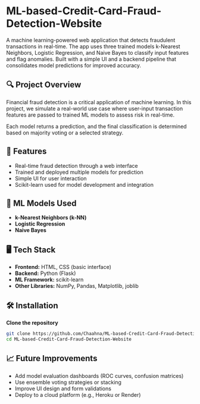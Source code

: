 # ML-based-Credit-Card-Fraud-Detection-Website
A machine learning-powered web application that detects fraudulent transactions in real-time. The app uses three trained models k-Nearest Neighbors, Logistic Regression, and Naive Bayes to classify input features and flag anomalies. Built with a simple UI and a backend pipeline that consolidates model predictions for improved accuracy.

## 🔍 Project Overview

Financial fraud detection is a critical application of machine learning. In this project, we simulate a real-world use case where user-input transaction features are passed to trained ML models to assess risk in real-time.

Each model returns a prediction, and the final classification is determined based on majority voting or a selected strategy.

## 🚀 Features

- Real-time fraud detection through a web interface
- Trained and deployed multiple models for prediction
- Simple UI for user interaction
- Scikit-learn used for model development and integration

## 🧠 ML Models Used

- **k-Nearest Neighbors (k-NN)**
- **Logistic Regression**
- **Naive Bayes**


## 🖥️ Tech Stack

- **Frontend:** HTML, CSS (basic interface)
- **Backend:** Python (Flask)
- **ML Framework:** scikit-learn
- **Other Libraries:** NumPy, Pandas, Matplotlib, joblib

## 🛠️ Installation
**Clone the repository**
   ```bash
   git clone https://github.com/Chaahna/ML-based-Credit-Card-Fraud-Detection-Website.git
   cd ML-based-Credit-Card-Fraud-Detection-Website

```
## 📈 Future Improvements
- Add model evaluation dashboards (ROC curves, confusion matrices)
- Use ensemble voting strategies or stacking
- Improve UI design and form validations
- Deploy to a cloud platform (e.g., Heroku or Render)

